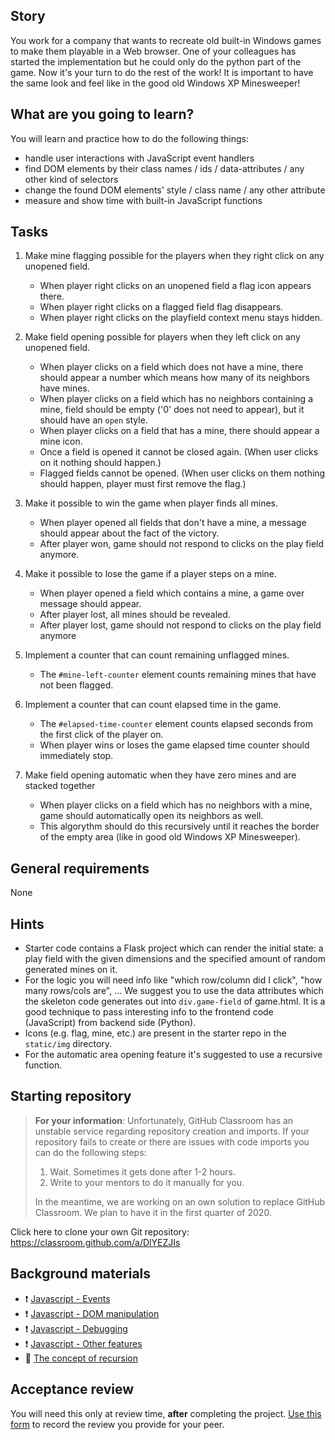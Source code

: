 ## Story

You work for a company that wants to recreate old built-in Windows games to make them playable in a Web browser.
One of your colleagues has started the implementation but he could only do the python part of the game. Now it's your turn to do the rest of the work!
It is important to have the same look and feel like in the good old Windows XP Minesweeper!

## What are you going to learn?

You will learn and practice how to do the following things:
- handle user interactions with JavaScript event handlers
- find DOM elements by their class names / ids / data-attributes / any other kind of selectors
- change the found DOM elements' style / class name / any other attribute
- measure and show time with built-in JavaScript functions

## Tasks


1. Make mine flagging possible for the players when they right click on any unopened field.

    - When player right clicks on an unopened field a flag icon appears there.
    - When player right clicks on a flagged field flag disappears.
    - When player right clicks on the playfield context menu stays hidden.

2. Make field opening possible for players when they left click on any unopened field.

    - When player clicks on a field which does not have a mine, there should appear a number which means how many of its neighbors have mines.
    - When player clicks on a field which has no neighbors containing a mine, field should be empty ('0' does not need to appear), but it should have an `open` style.
    - When player clicks on a field that has a mine, there should appear a mine icon.
    - Once a field is opened it cannot be closed again. (When user clicks on it nothing should happen.)
    - Flagged fields cannot be opened. (When user clicks on them nothing should happen, player must first remove the flag.)

3. Make it possible to win the game when player finds all mines.

    - When player opened all fields that don't have a mine, a message should appear about the fact of the victory.
    - After player won, game should not respond to clicks on the play field anymore.

4. Make it possible to lose the game if a player steps on a mine.

    - When player opened a field which contains a mine, a game over message should appear.
    - After player lost, all mines should be revealed.
    - After player lost, game should not respond to clicks on the play field anymore

5. Implement a counter that can count remaining unflagged mines.

    - The `#mine-left-counter` element counts remaining mines that have not been flagged.

6. Implement a counter that can count elapsed time in the game.

    - The `#elapsed-time-counter` element counts elapsed seconds from the first click of the player on.
    - When player wins or loses the game elapsed time counter should immediately stop.

7. Make field opening automatic when they have zero mines and are stacked together

    - When player clicks on a field which has no neighbors with a mine, game should automatically open its neighbors as well.
    - This algorythm should do this recursively until it reaches the border of the empty area (like in good old Windows XP Minesweeper).


## General requirements


None

## Hints

- Starter code contains a Flask project which can render the initial state: a play field with the given dimensions and the specified amount of random generated mines on it.
- For the logic you will need info like "which row/column did I click", "how many rows/cols are", ... We suggest you to use the data attributes which the skeleton code generates out into `div.game-field` of game.html. It is a good technique to pass interesting info to the frontend code (JavaScript) from backend side (Python).
- Icons (e.g. flag, mine, etc.) are present in the starter repo in the `static/img` directory.
- For the automatic area opening feature it's suggested to use a recursive function.

## Starting repository

> **For your information**: Unfortunately, GitHub Classroom has an unstable service regarding repository creation and imports. If your repository fails to create or there are issues with code imports you can do the following steps:
>
> 1. Wait. Sometimes it gets done after 1-2 hours.
> 2. Write to your mentors to do it manually for you.
>
> In the meantime, we are working on an own solution to replace GitHub Classroom. We plan to have it in the first quarter of 2020.


Click here to clone your own Git repository:
https://classroom.github.com/a/DlYEZJIs

## Background materials

- :exclamation: [Javascript - Events](https://learn.code.cool/full-stack/#/../pages/javascript/javascript-events)
- :exclamation: [Javascript - DOM manipulation](https://learn.code.cool/full-stack/#/../pages/javascript/javascript-dom)
- :exclamation: [Javascript - Debugging](https://learn.code.cool/full-stack/#/../pages/javascript/javascript-debugging)
- :exclamation: [Javascript - Other features](https://learn.code.cool/full-stack/#/../pages/javascript/javascript-other-features)
- :movie_camera: [The concept of recursion](https://www.youtube.com/watch?v=vPEJSJMg4jY)

## Acceptance review

You will need this only at review time, **after** completing the project.
[Use this form](https://forms.gle/6yJaa7Mv3k5n8f5F6) to record the review you provide for your peer.